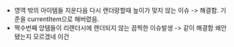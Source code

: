 - 영역 밖의 아이템들 지운다음 다시 랜더랑할때 높이가 맞지 않는 이슈 -> 해결함. 기준을 currentItem으로 해버렸음.
- 짝수번째 앙템들이 리랜더시에 랜더되지 않는 끔찍한 이슈발생 -> 같이 해결함 왜안됐는지 모르겠네 이건